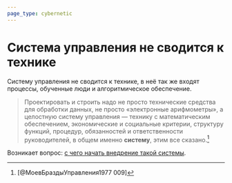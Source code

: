 ```yaml
---
page_type: cybernetic
---
```


# Система управления не сводится к технике

Систему управления не сводится к технике, в неё так же входят процессы, обученные люди и алгоритмическое обеспечение.

> Проектировать и строить надо не просто технические средства для обработки данных, не просто «электронные арифмометры», а целостную систему управления — технику с математическим обеспечением, экономические и социальные критерии, структуру функций, процедур, обязанностей и ответственности руководителей, в общем именно **систему**, этим все сказано.[^1]

Возникает вопрос: [с чего начать внедрение такой системы]([[20230205202101]]).


[^1]:  [@МоевБраздыУправления1977 009]